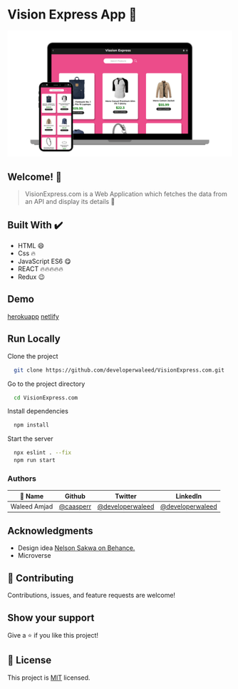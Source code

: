 # Vision Express App 👋

![App Screenshot](./mock.png)

## Welcome! 👋

> VisionExpress.com is a Web Application which fetches the data from an API and display its details 🙌

## Built With ✔️

- HTML 😄
- Css 🔥
- JavaScript ES6 😋
- REACT 🔥🔥🔥🔥🔥
- Redux 😉

## Demo

[herokuapp]()
[netlify]()


## Run Locally

Clone the project

```bash
  git clone https://github.com/developerwaleed/VisionExpress.com.git
```

Go to the project directory

```bash
  cd VisionExpress.com
```

Install dependencies

```bash
  npm install
```

Start the server

```bash
  npx eslint . --fix
  npm run start
```

### Authors

| 👤 Name | Github | Twitter | LinkedIn |
|------|--------|---------|----------|
|Waleed Amjad|[@caasperr](https://github.com/caasperr)|[@developerwaleed](https://twitter.com/developerwaleed)|[@developerwaleed](https://www.linkedin.com/in/developerwaleed/)|

## Acknowledgments
- Design idea [Nelson Sakwa on Behance.](https://www.behance.net/sakwadesignstudio)
- Microverse

## 🤝 Contributing

Contributions, issues, and feature requests are welcome!

## Show your support

Give a ⭐ if you like this project!

## 📝 License

This project is [MIT](./MIT.md) licensed.




